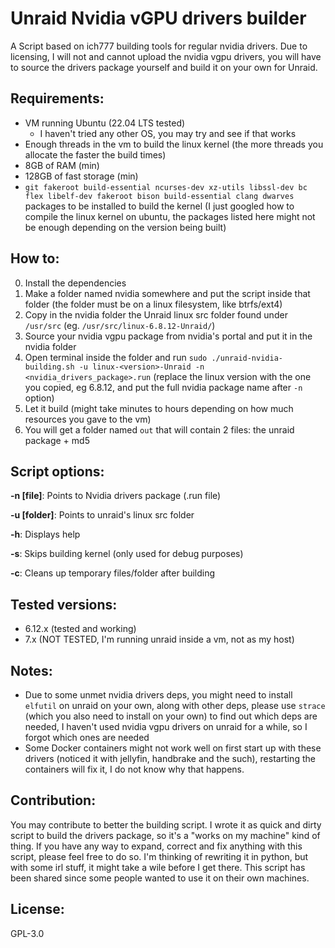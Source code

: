 # Unraid Nvidia vGPU drivers builder

A Script based on ich777 building tools for regular nvidia drivers.
Due to licensing, I will not and cannot upload the nvidia vgpu drivers, you will have to source the drivers package yourself and build it on your own for Unraid.

## Requirements:

- VM running Ubuntu (22.04 LTS tested)
   - I haven't tried any other OS, you may try and see if that works
- Enough threads in the vm to build the linux kernel (the more threads you allocate the faster the build times)
- 8GB of RAM (min)
- 128GB of fast storage (min)
- `git fakeroot build-essential ncurses-dev xz-utils libssl-dev bc flex libelf-dev fakeroot bison build-essential clang dwarves` packages to be installed to build the kernel (I just googled how to compile the linux kernel on ubuntu, the packages listed here might not be enough depending on the version being built)

## How to:

0. Install the dependencies
1. Make a folder named nvidia somewhere and put the script inside that folder (the folder must be on a linux filesystem, like btrfs/ext4)
2. Copy in the nvidia folder the Unraid linux src folder found under `/usr/src` (eg. `/usr/src/linux-6.8.12-Unraid/`)
3. Source your nvidia vgpu package from nvidia's portal and put it in the nvidia folder
4. Open terminal inside the folder and run `sudo ./unraid-nvidia-building.sh -u linux-<version>-Unraid -n <nvidia_drivers_package>.run` (replace the linux version with the one you copied, eg 6.8.12, and put the full nvidia package name after `-n` option)
5. Let it build (might take minutes to hours depending on how much resources you gave to the vm)
6. You will get a folder named `out` that will contain 2 files: the unraid package + md5 

## Script options:

**-n [file]**: Points to Nvidia drivers package (.run file)

**-u [folder]**: Points to unraid's linux src folder

**-h**: Displays help

**-s**: Skips building kernel (only used for debug purposes)

**-c**: Cleans up temporary files/folder after building

## Tested versions:

- 6.12.x (tested and working)
- 7.x (NOT TESTED, I'm running unraid inside a vm, not as my host)

## Notes:

- Due to some unmet nvidia drivers deps, you might need to install `elfutil` on unraid on your own, along with other deps, please use `strace` (which you also need to install on your own) to find out which deps are needed, I haven't used nvidia vgpu drivers on unraid for a while, so I forgot which ones are needed
- Some Docker containers might not work well on first start up with these drivers (noticed it with jellyfin, handbrake and the such), restarting the containers will fix it, I do not know why that happens.

## Contribution:

You may contribute to better the building script. I wrote it as quick and dirty script to build the drivers package, so it's a "works on my machine" kind of thing. If you have any way to expand, correct and fix anything with this script, please feel free to do so. I'm thinking of rewriting it in python, but with some irl stuff, it might take a wile before I get there. This script has been shared since some people wanted to use it on their own machines.

## License: 

GPL-3.0
